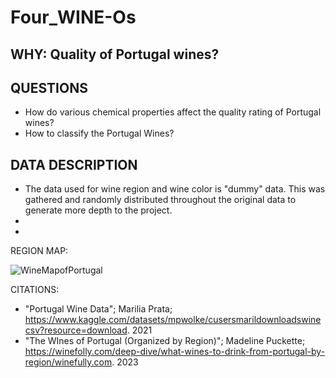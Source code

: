 # Four_WINE-Os

## WHY:  Quality of Portugal wines? 

## QUESTIONS
  * How do various chemical properties affect the quality rating of Portugal wines? 
  * How to classify the Portugal Wines? 


## DATA DESCRIPTION
- The data used for wine region and wine color is "dummy" data.  This was gathered and randomly distributed throughout the original data to generate more depth to the project. 
-
-


REGION MAP:


![WineMapofPortugal](https://user-images.githubusercontent.com/14171474/234731441-6d4f7538-121a-4f90-848f-42fa3d7b3226.png)




CITATIONS: 
- "Portugal Wine Data"; Marilia Prata; https://www.kaggle.com/datasets/mpwolke/cusersmarildownloadswinecsv?resource=download. 2021
- "The WInes of Portugal (Organized by Region)"; Madeline Puckette; https://winefolly.com/deep-dive/what-wines-to-drink-from-portugal-by-region/winefully.com. 2023
